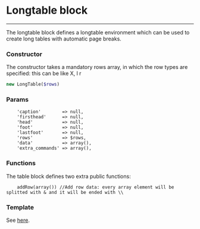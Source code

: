 # Longtable block
-------------------------------

The longtable block defines a longtable environment which can be used to create long tables with automatic page breaks.

### Constructor

The constructor takes a mandatory rows array, in which the row types are specified: this can be like X, l r

```php
new LongTable($rows)
```

### Params

```
    'caption'        => null,
    'firsthead'      => null,
    'head'           => null,
    'foot'           => null,
    'lastfoot'       => null,
    'rows'           => $rows,
    'data'           => array(),
    'extra_commands' => array(),
```

### Functions

The table block defines two extra public functions:

```
    addRow(array()) //Add row data: every array element will be splitted with & and it will be ended with \\
```

### Template

See [here](https://github.com/bobvandevijver/latex-bundle/blob/master/src/Resources/views/Element/longtable.tex.twig).
